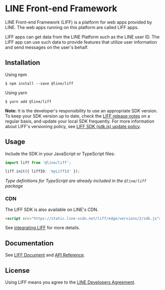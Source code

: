 # LINE Front-end Framework

LINE Front-end Framework (LIFF) is a platform for web apps provided by LINE.
The web apps running on this platform are called LIFF apps.

LIFF apps can get data from the LINE Platform such as the LINE user ID.
The LIFF app can use such data to provide features that utilize user information and send messages on the user's behalf.

## Installation
Using npm
```
$ npm install --save @line/liff
```

Using yarn
```
$ yarn add @line/liff
```

**Note:** It is the developer's responsibility to use an appropriate SDK version. To keep your SDK version up to date, check the [LIFF release notes](https://developers.line.biz/en/docs/liff/release-notes/#liff-version-and-release-date) on a regular basis, and update your local SDK frequently. For more information about LIFF's versioning policy, see [LIFF SDK (sdk.js) update policy](https://developers.line.biz/en/docs/liff/versioning-policy/#update-policy).

## Usage

Include the SDK in your JavaScript or TypeScript files:
```ts
import liff from '@line/liff';

liff.init({ liffID: 'myLiffId' });
```

*Type definitions for TypeScript are already included in the `@line/liff` package*

### CDN
The LIFF SDK is also available on LINE's CDN.

```html
<script src="https://static.line-scdn.net/liff/edge/versions/2/sdk.js"></script>
```

See [integrating LIFF](https://developers.line.biz/en/docs/liff/developing-liff-apps/#integrating-sdk) for more details.

## Documentation
See [LIFF Document](https://developers.line.biz/en/docs/liff/) and [API Reference](https://developers.line.biz/en/reference/liff/).

## License
Using LIFF means you agree to the [LINE Developers Agreement](https://terms2.line.me/LINE_Developers_Agreement).
